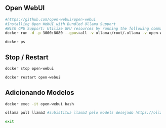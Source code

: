 ## Open WebUI

```bash
#https://github.com/open-webui/open-webui
#Installing Open WebUI with Bundled Ollama Support
#With GPU Support: Utilize GPU resources by running the following command
docker run -d -p 3000:8080 --gpus=all -v ollama:/root/.ollama -v open-webui:/app/backend/data --name open-webui --restart always ghcr.io/open-webui/open-webui:ollama

docker ps

```

## Stop / Restart

```bash
docker stop open-webui

docker restart open-webui

```


## Adicionando Modelos

```bash
docker exec -it open-webui bash

ollama pull llama3 #subistitua llama3 pelo models desejado https://ollama.com/library

exit

```
